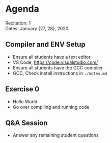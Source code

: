# Agenda

Recitation: 1  
Dates: January {27, 28}, 2020

## Compiler and ENV Setup

- Ensure all students have a text editor
- VS Code, https://code.visualstudio.com/
- Ensure all students have the GCC compiler
- GCC, Check install instructions in `./notes.md`

## Exercise 0

- Hello World
- Go over compiling and running code

## Q&A Session

- Answer any remaining student questions
